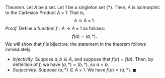 *Theorem.* Let $A$ be a set. Let $1$ be a singleton set $\{*\}$. Then, $A$ is isomorphic to the Cartesian Product $A\times 1$. That is, $$A\cong A\times 1.$$
*Proof.* Define a function $f:A\to A\times 1$ as follows: $$f(a)=(a,*).$$We will show that $f$ is bijective; the statement in the theorem follows immediately.
- *Injectivity.* Suppose $a,b\in A$, and suppose that $f(a)=f(b)$. Then, by definition of $f$, we have $(a,*)=(b,*)$, so $a=b$.
- *Surjectivity.* Suppose $(a,*)\in A\times 1$. We have $f(a)=(a,*)$. $\blacksquare$